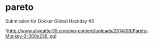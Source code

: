 # pareto
Submission for Docker Global Hackday #3

!(http://www.aliveafter35.com/wp-content/uploads/2014/08/Pareto-Monkey-2-300x236.jpg)
